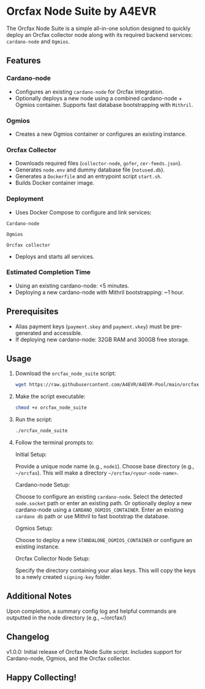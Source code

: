 # Orcfax Node Suite by A4EVR

The Orcfax Node Suite is a simple all-in-one solution designed to quickly deploy an Orcfax collector node along with its required backend services: `cardano-node` and `Ogmios`.

## Features

### Cardano-node
- Configures an existing `cardano-node` for Orcfax integration.
- Optionally deploys a new node using a combined cardano-node + Ogmios container. Supports fast database bootstrapping with `Mithril`.

### Ogmios
- Creates a new Ogmios container or configures an existing instance.

### Orcfax Collector
- Downloads required files (`collector-node`, `gofer`, `cer-feeds.json`).
- Generates `node.env` and dummy database file (`notused.db`).
- Generates a `Dockerfile` and an entrypoint script `start.sh`.
- Builds Docker container image.

### Deployment
- Uses Docker Compose to configure and link services:

`Cardano-node`

`Ogmios`

`Orcfax collector` 

- Deploys and starts all services.

### Estimated Completion Time
- Using an existing cardano-node: <5 minutes.
- Deploying a new cardano-node with Mithril bootstrapping: ~1 hour.

## Prerequisites

- Alias payment keys (`payment.skey` and `payment.vkey`) must be pre-generated and accessible.
- If deploying new cardano-node: 32GB RAM and 300GB free storage.

## Usage

1. Download the `orcfax_node_suite` script:
    ```bash
    wget https://raw.githubusercontent.com/A4EVR/A4EVR-Pool/main/orcfax/node-suite/orcfax_node_suite.sh
    ```

2. Make the script executable:
    ```bash
    chmod +x orcfax_node_suite
    ```

3. Run the script:
    ```bash
    ./orcfax_node_suite
    ```
    
4. Follow the terminal prompts to:
    
    Initial Setup:
    
    Provide a unique node name (e.g., `node1`). Choose base directory (e.g., `~/orcfax`). This will make a directory `~/orcfax/<your-node-name>`.

    Cardano-node Setup:
    
    Choose to configure an existing `cardano-node`. Select the detected `node.socket` path or enter an existing path.
    Or optionally deploy a new cardano-node using a `CARDANO_OGMIOS_CONTAINER`. Enter an existing `cardano db` path or use Mithril to fast bootstrap the database.
    
    Ogmios Setup:
    
    Choose to deploy a new `STANDALONE_OGMIOS_CONTAINER` or configure an existing instance.

    Orcfax Collector Node Setup:
    
    Specify the directory containing your alias keys. This will copy the keys to a newly created `signing-key` folder.

## Additional Notes

Upon completion, a summary config log and helpful commands are outputted in the node directory (e.g., ~/orcfax/<node-name>)

## Changelog

v1.0.0:
Initial release of Orcfax Node Suite script. Includes support for Cardano-node, Ogmios, and the Orcfax collector.


## Happy Collecting!
